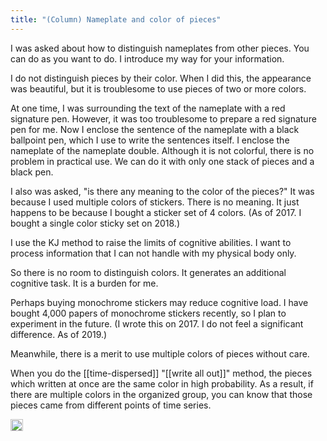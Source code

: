 ```yaml
---
title: "(Column) Nameplate and color of pieces"
---
```


I was asked about how to distinguish nameplates from other pieces. You can do as you want to do. I introduce my way for your information.

I do not distinguish pieces by their color. When I did this, the appearance was beautiful, but it is troublesome to use pieces of two or more colors.

At one time, I was surrounding the text of the nameplate with a red signature pen. However, it was too troublesome to prepare a red signature pen for me. Now I enclose the sentence of the nameplate with a black ballpoint pen, which I use to write the sentences itself. I enclose the nameplate of the nameplate double. Although it is not colorful, there is no problem in practical use. We can do it with only one stack of pieces and a black pen.

I also was asked, "is there any meaning to the color of the pieces?" It was because I used multiple colors of stickers. There is no meaning. It just happens to be because I bought a sticker set of 4 colors. (As of 2017. I bought a single color sticky set on 2018.)

I use the KJ method to raise the limits of cognitive abilities. I want to process information that I can not handle with my physical body only.

So there is no room to distinguish colors. It generates an additional cognitive task. It is a burden for me.

Perhaps buying monochrome stickers may reduce cognitive load. I have bought 4,000 papers of monochrome stickers recently, so I plan to experiment in the future. (I wrote this on 2017. I do not feel a significant difference. As of 2019.)

Meanwhile, there is a merit to use multiple colors of pieces without care.

When you do the [[time-dispersed]] "[[write all out]]" method, the pieces which written at once are the same color in high probability. As a result, if there are multiple colors in the organized group, you can know that those pieces came from different points of time series.

<img src='https://scrapbox.io/api/pages/nishio-en/en/icon' alt='en.icon' height="19.5"/>
